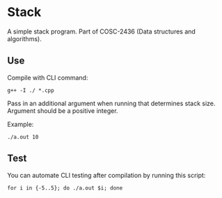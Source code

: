 # Stack
A simple stack program. Part of COSC-2436 (Data structures and algorithms).


## Use

Compile with CLI command:
```shell
g++ -I ./ *.cpp
```

Pass in an additional argument when running that determines stack size. Argument should be a positive integer.

Example: 
```shell
./a.out 10
```

## Test

You can automate CLI testing after compilation by running this script:

```shell
for i in {-5..5}; do ./a.out $i; done
```